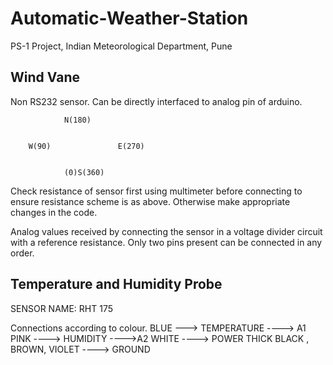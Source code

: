 # Automatic-Weather-Station
PS-1 Project, Indian Meteorological Department, Pune
<h2> Wind Vane </h2>
Non RS232 sensor. Can be directly interfaced to analog pin of arduino.

				N(180)


		W(90)				E(270)
	

				(0)S(360)


Check resistance of sensor first using multimeter before connecting to ensure resistance scheme is as above. Otherwise make appropriate changes in the code.

Analog values received by connecting the sensor in a voltage divider circuit with a reference resistance.
Only two pins present can be connected in any order.

<h2> Temperature and Humidity Probe </h2>
SENSOR NAME: RHT 175	

Connections according to colour.
<list>BLUE ---> TEMPERATURE ----> A1
PINK ----> HUMIDITY ---->A2
WHITE ----> POWER
THICK BLACK , BROWN, VIOLET ----> GROUND </list>
